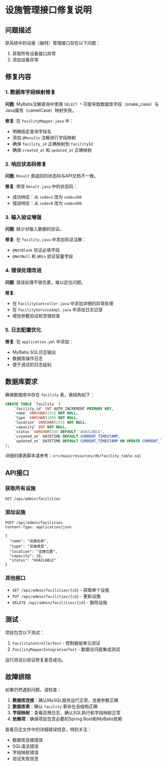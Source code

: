 # 设施管理接口修复说明

## 问题描述
原系统中的设施（器材）管理接口存在以下问题：
1. 获取所有设备接口异常
2. 添加设备异常

## 修复内容

### 1. 数据库字段映射修复
**问题**: MyBatis注解查询中使用 `SELECT *` 可能导致数据库字段（snake_case）与Java属性（camelCase）映射失败。

**修复**: 在 `FacilityMapper.java` 中：
- 明确指定查询字段名
- 添加 `@Results` 注解进行字段映射
- 确保 `facility_id` 正确映射到 `facilityId`
- 确保 `created_at` 和 `updated_at` 正确映射

### 2. 响应状态码修复
**问题**: `Result` 类返回的状态码与API文档不一致。

**修复**: 修改 `Result.java` 中的状态码：
- 成功响应：从 `code=1` 改为 `code=200`
- 错误响应：从 `code=0` 改为 `code=500`

### 3. 输入验证增强
**问题**: 缺少对输入数据的验证。

**修复**: 在 `Facility.java` 中添加验证注解：
- `@NotBlank` 验证必填字段
- `@NotNull` 和 `@Min` 验证容量字段

### 4. 错误处理改进
**问题**: 错误处理不够完善，难以定位问题。

**修复**: 
- 在 `FacilityController.java` 中添加详细的异常处理
- 在 `FacilityServiceImpl.java` 中添加日志记录
- 增加参数验证和空值检查

### 5. 日志配置优化
**修复**: 在 `application.yml` 中添加：
- MyBatis SQL日志输出
- 数据库操作日志
- 便于调试的日志级别

## 数据库要求

确保数据库中存在 `facility` 表，表结构如下：

```sql
CREATE TABLE `facility` (
    `facility_id` INT AUTO_INCREMENT PRIMARY KEY,
    `name` VARCHAR(255) NOT NULL,
    `type` VARCHAR(100) NOT NULL,
    `location` VARCHAR(255) NOT NULL,
    `capacity` INT NOT NULL,
    `status` VARCHAR(50) DEFAULT 'AVAILABLE',
    `created_at` DATETIME DEFAULT CURRENT_TIMESTAMP,
    `updated_at` DATETIME DEFAULT CURRENT_TIMESTAMP ON UPDATE CURRENT_TIMESTAMP
);
```

详细的建表脚本请参考：`src/main/resources/db/facility_table.sql`

## API接口

### 获取所有设施
```
GET /api/admin/facilities
```

### 添加设施
```
POST /api/admin/facilities
Content-Type: application/json

{
  "name": "设施名称",
  "type": "设施类型", 
  "location": "设施位置",
  "capacity": 10,
  "status": "AVAILABLE"
}
```

### 其他接口
- `GET /api/admin/facilities/{id}` - 获取单个设施
- `PUT /api/admin/facilities/{id}` - 更新设施
- `DELETE /api/admin/facilities/{id}` - 删除设施

## 测试

项目包含以下测试：
1. `FacilityControllerTest` - 控制器层单元测试
2. `FacilityMapperIntegrationTest` - 数据访问层集成测试

运行测试以验证修复是否成功。

## 故障排除

如果仍然遇到问题，请检查：

1. **数据库连接**：确认MySQL服务运行正常，连接参数正确
2. **数据库表**：确认 `facility` 表存在且结构正确
3. **字段映射**：查看应用日志，确认SQL执行和字段映射正常
4. **依赖项**：确保项目包含必要的Spring Boot和MyBatis依赖

查看日志文件中的详细错误信息，特别关注：
- 数据库连接错误
- SQL语法错误  
- 字段映射错误
- 验证失败信息